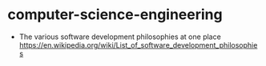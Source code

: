# computer-science-engineering
- The various software development philosophies at one place
https://en.wikipedia.org/wiki/List_of_software_development_philosophies 
